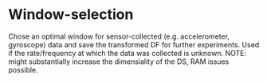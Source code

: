 # Window-selection
Chose an optimal window for sensor-collected (e.g. accelerometer, gyroscope) data and save the transformed DF for further experiments. Used if the rate/frequency at which the data was collected is unknown. NOTE: might substantially increase the dimensiality of the DS, RAM issues possible.
